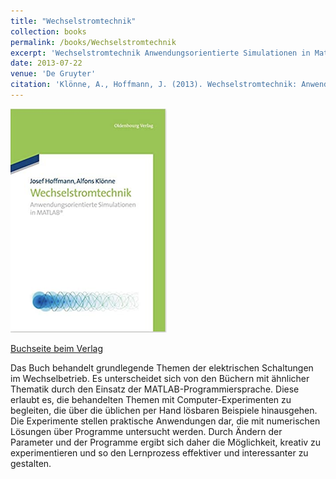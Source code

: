 ```yaml
---
title: "Wechselstromtechnik"
collection: books
permalink: /books/Wechselstromtechnik
excerpt: 'Wechselstromtechnik Anwendungsorientierte Simulationen in Matlab.'
date: 2013-07-22
venue: 'De Gruyter'
citation: 'Klönne, A., Hoffmann, J. (2013). Wechselstromtechnik: Anwendungsorientierte Simulationen in Matlab. Germany: De Gruyter.'
---
```


![Book cover](/images/books/2013-07-22-Wechselstromtechnik.png)

[Buchseite beim Verlag](https://www.degruyter.com/view/title/308593)

Das Buch behandelt grundlegende Themen der elektrischen Schaltungen im Wechselbetrieb. Es unterscheidet sich von den
Büchern mit ähnlicher Thematik durch den Einsatz der MATLAB-Programmiersprache. Diese erlaubt es, die behandelten
Themen mit Computer-Experimenten zu begleiten, die über die üblichen per Hand lösbaren Beispiele hinausgehen.
Die Experimente stellen praktische Anwendungen dar, die mit numerischen Lösungen über Programme untersucht werden.
Durch Ändern der Parameter und der Programme ergibt sich daher die Möglichkeit, kreativ zu experimentieren und so
den Lernprozess effektiver und interessanter zu gestalten.
